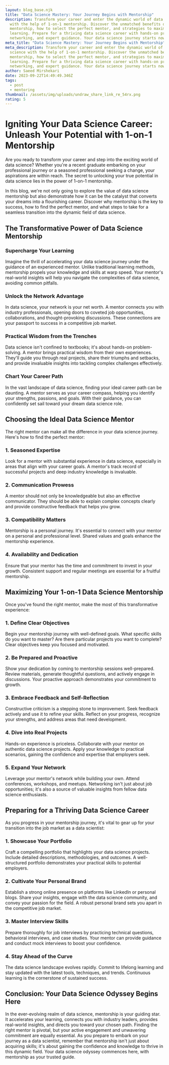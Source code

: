 ```yaml
---
layout: blog_base.njk
title: "Data Science Mastery: Your Journey Begins with Mentorship"
description: Transform your career and enter the dynamic world of data science
  with the help of 1-on-1 mentorship. Discover the unmatched benefits of
  mentorship, how to select the perfect mentor, and strategies to maximize your
  learning. Prepare for a thriving data science career with hands-on projects,
  networking, and expert guidance. Your data science journey starts now.
meta_title: "Data Science Mastery: Your Journey Begins with Mentorship"
meta_description: Transform your career and enter the dynamic world of data
  science with the help of 1-on-1 mentorship. Discover the unmatched benefits of
  mentorship, how to select the perfect mentor, and strategies to maximize your
  learning. Prepare for a thriving data science career with hands-on projects,
  networking, and expert guidance. Your data science journey starts now.
author: Saeed Mirshekari
date: 2023-09-22T14:49:49.346Z
tags:
  - post
  - mentoring
thumbnail: /assets/img/uploads/undraw_share_link_re_54rx.png
rating: 5
---
```

# Igniting Your Data Science Career: Unleash Your Potential with 1-on-1 Mentorship

Are you ready to transform your career and step into the exciting world of data science? Whether you're a recent graduate embarking on your professional journey or a seasoned professional seeking a change, your aspirations are within reach. The secret to unlocking your true potential in data science lies in the power of 1-on-1 mentorship.

In this blog, we're not only going to explore the value of data science mentorship but also demonstrate how it can be the catalyst that converts your dreams into a flourishing career. Discover why mentorship is the key to success, how to find the perfect mentor, and what steps to take for a seamless transition into the dynamic field of data science.

## **The Transformative Power of Data Science Mentorship**

### **Supercharge Your Learning**

Imagine the thrill of accelerating your data science journey under the guidance of an experienced mentor. Unlike traditional learning methods, mentorship propels your knowledge and skills at warp speed. Your mentor's real-world insights will help you navigate the complexities of data science, avoiding common pitfalls.

### **Unlock the Network Advantage**

In data science, your network is your net worth. A mentor connects you with industry professionals, opening doors to coveted job opportunities, collaborations, and thought-provoking discussions. These connections are your passport to success in a competitive job market.

### **Practical Wisdom from the Trenches**

Data science isn't confined to textbooks; it's about hands-on problem-solving. A mentor brings practical wisdom from their own experiences. They'll guide you through real projects, share their triumphs and setbacks, and provide invaluable insights into tackling complex challenges effectively.

### **Chart Your Career Path**

In the vast landscape of data science, finding your ideal career path can be daunting. A mentor serves as your career compass, helping you identify your strengths, passions, and goals. With their guidance, you can confidently set sail toward your dream data science role.

## **Choosing the Ideal Data Science Mentor**

The right mentor can make all the difference in your data science journey. Here's how to find the perfect mentor:

### **1. Seasoned Expertise**

Look for a mentor with substantial experience in data science, especially in areas that align with your career goals. A mentor's track record of successful projects and deep industry knowledge is invaluable.

### **2. Communication Prowess**

A mentor should not only be knowledgeable but also an effective communicator. They should be able to explain complex concepts clearly and provide constructive feedback that helps you grow.

### **3. Compatibility Matters**

Mentorship is a personal journey. It's essential to connect with your mentor on a personal and professional level. Shared values and goals enhance the mentorship experience.

### **4. Availability and Dedication**

Ensure that your mentor has the time and commitment to invest in your growth. Consistent support and regular meetings are essential for a fruitful mentorship.

## **Maximizing Your 1-on-1 Data Science Mentorship**

Once you've found the right mentor, make the most of this transformative experience:

### **1. Define Clear Objectives**

Begin your mentorship journey with well-defined goals. What specific skills do you want to master? Are there particular projects you want to complete? Clear objectives keep you focused and motivated.

### **2. Be Prepared and Proactive**

Show your dedication by coming to mentorship sessions well-prepared. Review materials, generate thoughtful questions, and actively engage in discussions. Your proactive approach demonstrates your commitment to growth.

### **3. Embrace Feedback and Self-Reflection**

Constructive criticism is a stepping stone to improvement. Seek feedback actively and use it to refine your skills. Reflect on your progress, recognize your strengths, and address areas that need development.

### **4. Dive into Real Projects**

Hands-on experience is priceless. Collaborate with your mentor on authentic data science projects. Apply your knowledge to practical scenarios, gaining the confidence and expertise that employers seek.

### **5. Expand Your Network**

Leverage your mentor's network while building your own. Attend conferences, workshops, and meetups. Networking isn't just about job opportunities; it's also a source of valuable insights from fellow data science enthusiasts.

## **Preparing for a Thriving Data Science Career**

As you progress in your mentorship journey, it's vital to gear up for your transition into the job market as a data scientist:

### **1. Showcase Your Portfolio**

Craft a compelling portfolio that highlights your data science projects. Include detailed descriptions, methodologies, and outcomes. A well-structured portfolio demonstrates your practical skills to potential employers.

### **2. Cultivate Your Personal Brand**

Establish a strong online presence on platforms like LinkedIn or personal blogs. Share your insights, engage with the data science community, and convey your passion for the field. A robust personal brand sets you apart in the competitive job market.

### **3. Master Interview Skills**

Prepare thoroughly for job interviews by practicing technical questions, behavioral interviews, and case studies. Your mentor can provide guidance and conduct mock interviews to boost your confidence.

### **4. Stay Ahead of the Curve**

The data science landscape evolves rapidly. Commit to lifelong learning and stay updated with the latest tools, techniques, and trends. Continuous learning is the cornerstone of sustained success.

## **Conclusion: Your Data Science Odyssey Begins Here**

In the ever-evolving realm of data science, mentorship is your guiding star. It accelerates your learning, connects you with industry leaders, provides real-world insights, and directs you toward your chosen path. Finding the right mentor is pivotal, but your active engagement and unwavering commitment are equally essential. As you prepare to embark on your journey as a data scientist, remember that mentorship isn't just about acquiring skills; it's about gaining the confidence and knowledge to thrive in this dynamic field. Your data science odyssey commences here, with mentorship as your trusted guide.